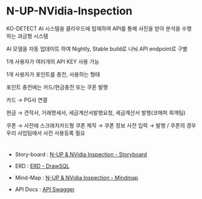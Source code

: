 # N-UP-NVidia-Inspection

KO-DETECT AI 시스템을 클라우드에 탑재하여 API를 통해 사진을 받아 분석을 수행하는 과금형 시스템

AI 모델을 자동 업데이트 하여 Nightly, Stable build로 나눠 API endpoint로 구별

1개 사용자가 여러개의 API KEY 사용 가능

1개 사용자가 포인트를 충전, 사용하는 형태

포인트 충전에는 카드/현금충전 또는 쿠폰 발행

카드 → PG사 연결

현금 → 견적서, 거래명세서, 세금계산서발행요청, 세금계산서 발행(코매퍼 회계팀)

쿠폰 → 사전에 스크래치카드형 쿠폰 제작 → 쿠폰 정보 사전 입력 → 발행 / 쿠폰의 경우 우리 사업팀에서 사전 사용등록 필요

#

- Story-board : [N-UP & NVidia Inspection - Storyboard](https://www.figma.com/design/L5nwOA2lEAYOqjSs9NM220/Figma-basics?node-id=1669-162202&t=tlQSvbzJVH1sXTsE-1)

- ERD : [ERD - DrawSQL](https://drawsql.app/teams/jake-7/diagrams/n-up)

- Mind-Map : [N-UP & NVidia Inspection - Mindmap](https://www.figma.com/board/lVRt02lyTok5Dv44sCf81a/N-UP-Mindmap?node-id=0-1&t=7bFZz96lggcDAPlT-1)

- API Docs : [API Swagger](http://localhost:3000/docs)
